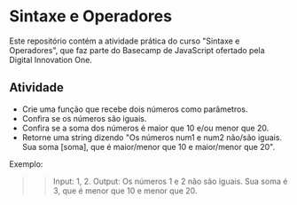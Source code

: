 # Sintaxe e Operadores

Este repositório contém a atividade prática do curso "Sintaxe e Operadores", que faz parte do Basecamp de JavaScript ofertado pela Digital Innovation One.

## Atividade

- Crie uma função que recebe dois números como parâmetros.
- Confira se os números são iguais.
- Confira se a soma dos números é maior que 10 e/ou menor que 20.
- Retorne uma string dizendo "Os números num1 e num2 não/são iguais. Sua soma [soma], que é maior/menor que 10 e maior/menor que 20".

Exemplo:

>> Input: 1, 2.
>> Output: Os números 1 e 2 não são iguais. Sua soma é 3, que é menor que 10 e menor que 20.